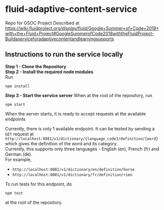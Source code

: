 # fluid-adaptive-content-service
Repo for GSOC Project Described at https://wiki.fluidproject.org/display/fluid/Google+Summer+of+Code+2018+with+the+Fluid+Project#GoogleSummerofCode2018withtheFluidProject-Buildaserviceforadaptivecontentandlearningsupports

## Instructions to run the service locally
**Step 1 - Clone the Repository**\
**Step 2 - Install the required node modules**\
Run
```
npm install
```
**Step 3 - Start the service server**
When at the root of the repository, run
```
npm start
```
When the server starts, it is ready to accept requests at the available endpoints

Currently, there is only 1 available endpoint. It can be tested by sending a `GET` request at `http://localhost:8081/v1/dictionary/{language_code}/definition/{word}` which gives the definition of the word and its category.\
Currently, this supports only three languages - English (en), French (fr) and German (de).\
For example, 
- `http://localhost:8081/v1/dictionary/en/definition/horse`
- `http://localhost:8081/v1/dictionary/fr/definition/rien`

To run tests for this endpoint, do
```
npm test
```
at the root of the repository.
